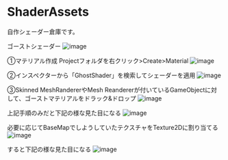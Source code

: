 # ShaderAssets
自作シェーダー倉庫です。

ゴーストシェーダー
![image](https://user-images.githubusercontent.com/21275458/202085453-f5d3ad7e-760f-498d-bc48-1ad6a039c4a5.png)


①マテリアル作成
Projectフォルダを右クリック>Create>Material
![image](https://user-images.githubusercontent.com/21275458/202088147-7bcf5e49-81ca-41f0-a79d-07eb65511e74.png)



②インスペクターから「GhostShader」を検索してシェーダーを適用
![image](https://user-images.githubusercontent.com/21275458/202085789-ca2f73f2-1371-4bf5-932d-d871ea9c6f83.png)

③Skinned MeshRandererやMesh Reandererが付いているGameObjectに対して、ゴーストマテリアルをドラック&ドロップ
![image](https://user-images.githubusercontent.com/21275458/202086160-c9afd8b1-a941-480f-82be-6dd07479d9ef.png)

上記手順のみだと下記の様な見た目になる
![image](https://user-images.githubusercontent.com/21275458/202086764-10c5da2e-c39c-41a4-a030-e8e784c1b585.png)

必要に応じてBaseMapでしようしていたテクスチャをTexture2Dに割り当てる
![image](https://user-images.githubusercontent.com/21275458/202087160-e0b0f661-7744-4835-9be7-3bfa9d95acd0.png)

すると下記の様な見た目になる
![image](https://user-images.githubusercontent.com/21275458/202087215-e378f245-6a73-4e4d-80b0-5be3486cf079.png)
